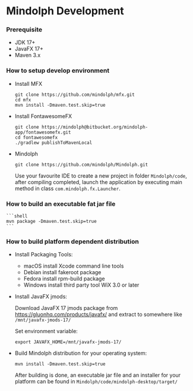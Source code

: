 # Mindolph Development

### Prerequisite
* JDK 17+
* JavaFX 17+
* Maven 3.x

### How to setup develop environment

* Install MFX

    ```shell
    git clone https://github.com/mindolph/mfx.git
    cd mfx
    mvn install -Dmaven.test.skip=true
    ```

* Install FontawesomeFX

    ```shell
    git clone https://mindolph@bitbucket.org/mindolph-app/fontawesomefx.git
    cd fontawesomefx
    ./gradlew publishToMavenLocal
    ```

* Mindolph

    ```shell
    git clone https://github.com/mindolph/Mindolph.git
    ```

    Use your favourite IDE to create a new project in folder `Mindolph/code`, after compiling completed, launch the application by executing main method in class `com.mindolph.fx.Launcher`.

### How to build an executable fat jar file

    ```shell
    mvn package -Dmaven.test.skip=true
    ```

### How to build platform dependent distribution

* Install Packaging Tools:  
    * macOS
      install Xcode command line tools
    * Debian
      install fakeroot package
    * Fedora
      install rpm-build package
    * Windows
      install third party tool WiX 3.0 or later

* Install JavaFX jmods:  

    Download JavaFX 17 jmods package from https://gluonhq.com/products/javafx/ and extract to somewhere like `/mnt/javafx-jmods-17/`

    Set environment variable:
    ```shell
    export JAVAFX_HOME=/mnt/javafx-jmods-17/
    ```

* Build Mindolph distribution for your operating system:  

    ```shell
    mvn install -Dmaven.test.skip=true
    ```

    After building is done, an executable jar file and an installer for your platform can be found in `Mindolph/code/mindolph-desktop/target/`
